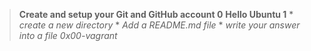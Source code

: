 > **Create and setup your Git and GitHub account 0**
> **Hello Ubuntu 1**
    * _create a new directory_
    * _Add a README.md file_
    * _write your answer into a file 0x00-vagrant_
